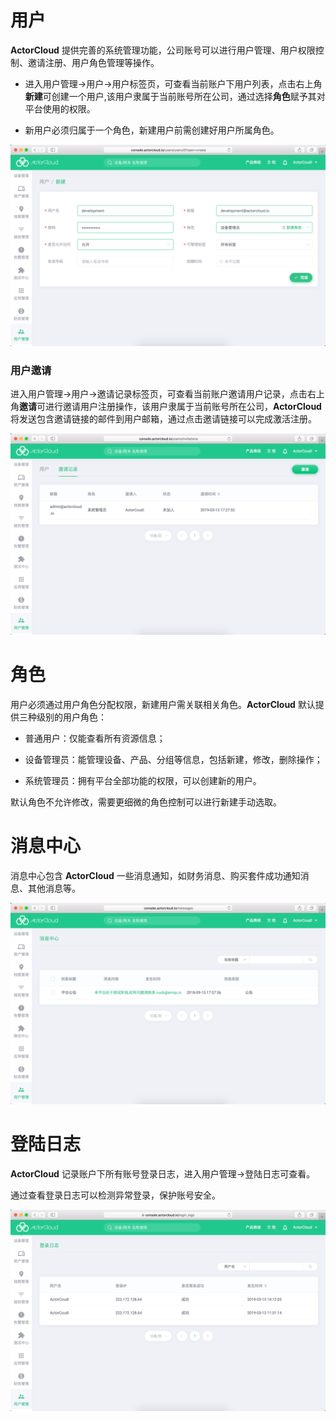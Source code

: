 # 用户

**ActorCloud** 提供完善的系统管理功能，公司账号可以进行用户管理、用户权限控制、邀请注册、用户角色管理等操作。

- 进入用户管理->用户->用户标签页，可查看当前账户下用户列表，点击右上角**新建**可创建一个用户,该用户隶属于当前账号所在公司，通过选择**角色**赋予其对平台使用的权限。

- 新用户必须归属于一个角色，新建用户前需创建好用户所属角色。

![user_create](_assets/image-20190313172723995.png)


### 用户邀请

进入用户管理->用户->邀请记录标签页，可查看当前账户邀请用户记录，点击右上角**邀请**可进行邀请用户注册操作，该用户隶属于当前账号所在公司，**ActorCloud** 将发送包含邀请链接的邮件到用户邮箱，通过点击邀请链接可以完成激活注册。

![invitation_create](_assets/image-20190313172807512.png)



# 角色

用户必须通过用户角色分配权限，新建用户需关联相关角色。**ActorCloud** 默认提供三种级别的用户角色：

- 普通用户：仅能查看所有资源信息；

- 设备管理员：能管理设备、产品、分组等信息，包括新建，修改，删除操作；

- 系统管理员：拥有平台全部功能的权限，可以创建新的用户。

默认角色不允许修改，需要更细微的角色控制可以进行新建手动选取。




# 消息中心

消息中心包含 **ActorCloud** 一些消息通知，如财务消息、购买套件成功通知消息、其他消息等。



![messages](_assets/image-20190313173040211.png)



# 登陆日志

**ActorCloud** 记录账户下所有账号登录日志，进入用户管理->登陆日志可查看。

通过查看登录日志可以检测异常登录，保护账号安全。



![login_log](_assets/image-20190313173333261.png)